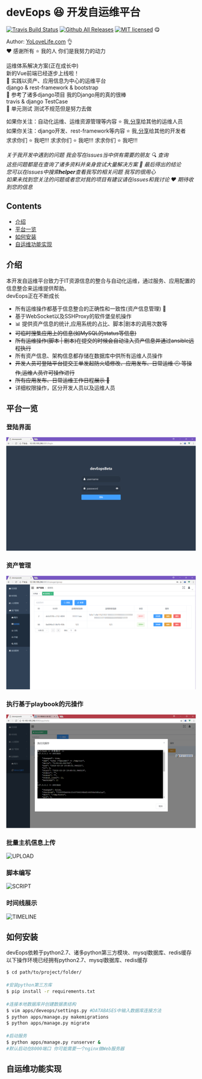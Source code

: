 devEops :laughing: 开发自运维平台
================================
[![Travis Build Status](https://travis-ci.org/YoLoveLife/DevOps.svg?branch=master)](https://travis-ci.org/YoLoveLife/DevOps)
[![Github All Releases](https://img.shields.io/github/downloads/atom/atom/total.svg)](https://github.com/YoLoveLife/devEops/releases)
[![MIT licensed](https://img.shields.io/badge/license-MIT-blue.svg)](./LICENSE.md) :yum: </br>

Author: [YoLoveLife.com](http://www.yolovelife.com) :ok_hand: </br>
:heart: 感谢所有 :star: 我的人 你们是我努力的动力</br>

运维体系解决方案(正在成长中)</br>
新的Vue前端已经逐步上线啦！</br>
:muscle: 实践以资产、应用信息为中心的运维平台</br>
django & rest-framework & bootstrap</br>
:muscle: 参考了诸多django项目 我的Django用的真的很棒</br>
travis & django TestCase</br>
:muscle: 单元测试 测试不规范但是努力去做

如果你关注：自动化运维、运维资源管理等内容  :star: 我,[分享](http://www.yolovelife.com)给其他的运维人员</br>
如果你关注：django开发、rest-framework等内容  :star: 我,[分享](http://www.yolovelife.com)给其他的开发者</br>
求求你们 :star: 我吧!!!   求求你们 :star: 我吧!!!   求求你们 :star: 我吧!!!</br>

*关于我开发中遇到的问题 我会写在issues当中供有需要的朋友 :mag: 查询*</br>
*这些问题都是在查询了诸多资料并亲身尝试大量解决方案 :grimacing: 最后得出的结论*</br>
*您可以在issues中搜索**helper**查看我写的相关问题 我写的很用心*</br>
*如果未找到您关注的问题或者您对我的项目有建议请在issues和我讨论 :heart: 期待收到您的信息*</br>

## Contents
* [介绍](#introduce)
* [平台一览](#looklike)
* [如何安装](#howtoinstall)
* [自运维功能实现](#whatcando)
## <a name="introduce"> 介绍 </a>
本开发自运维平台致力于IT资源信息的整合与自动化运维，通过服务、应用配置的信息整合来运维提供帮助。</br>
devEops正在不断成长
- 所有运维操作都基于信息整合的正确性和一致性(资产信息管理) :floppy_disk: </br>
- 基于WebSocket以及SSHProxy的软件堡垒机操作 </br>
- :bar_chart: 提供资产信息的统计,应用系统的占比、脚本|剧本的调用次数等</br>
- ~~可临时搜集应用上的信息(如MySQL的status等信息)~~</br>
- ~~所有运维操作(脚本 | 剧本)在提交的时候会自动注入资产信息并通过ansible远程执行~~</br>
- 所有资产信息、架构信息都存储在数据库中供所有运维人员操作</br>
- ~~开发人员可登陆平台提交工单发起防火墙修改、应用发布、日常运维 :clock9: 等操作,运维人员许可操作进行~~</br>
- ~~所有应用发布、日常运维工作日程展示 :date:~~ </br>
- 详细权限操作，区分开发人员以及运维人员 </br>

## <a name="looklike"> 平台一览 </a>
### 登陆界面
![LOGIN](img/login.png)</br>
### 资产管理
![GROUP](img/group.png)</br>
### 执行基于playbook的元操作
![JUMPER](img/playbook.png)</br>
### 批量主机信息上传
![UPLOAD](img/upload.png)</br>
### 脚本编写
![SCRIPT](img/script.png)</br>
### 时间线展示
![TIMELINE](img/timeline.png)</br>

## <a name="howtoinstall"> 如何安装 </a>
devEops依赖于python2.7、诸多python第三方模块、mysql数据库、redis缓存</br>
以下操作环境已经拥有python2.7、mysql数据库、redis缓存
```bash
$ cd path/to/project/folder/

#安装python第三方库
$ pip install -r requirements.txt

#连接本地数据库并创建数据表结构
$ vim apps/deveops/settings.py #DATABASES中输入数据库连接方法
$ python apps/manage.py makemigrations
$ python apps/manage.py migrate

#启动服务
$ python apps/manage.py runserver &
#默认启动在8000端口 你可能需要一个nginx做Web服务器
```
## <a name="whatcando"> 自运维功能实现 </a>
